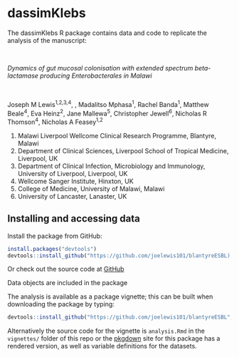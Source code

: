 
<!-- README.md is generated from README.Rmd. Please edit that file -->

# dassimKlebs

<!-- badges: start -->
<!-- badges: end -->

The dassimKlebs R package contains data and code to replicate the
analysis of the manuscript:

<br />

*Dynamics of gut mucosal colonisation with extended spectrum
beta-lactamase producing Enterobacterales in Malawi*

<br />

Joseph M Lewis<sup>1,2,3,4</sup>, , Madalitso Mphasa<sup>1</sup>, Rachel
Banda<sup>1</sup>, Matthew Beale<sup>4</sup>, Eva Heinz<sup>2</sup>,
Jane Mallewa<sup>5</sup>, Christopher Jewell<sup>6</sup>, Nicholas R
Thomson<sup>4</sup>, Nicholas A Feasey<sup>1,2</sup>

1.  Malawi Liverpool Wellcome Clinical Research Programme, Blantyre,
    Malawi
2.  Department of Clinical Sciences, Liverpool School of Tropical
    Medicine, Liverpool, UK
3.  Department of Clinical Infection, Microbiology and Immunology,
    University of Liverpool, Liverpool, UK
4.  Wellcome Sanger Institute, Hinxton, UK
5.  College of Medicine, University of Malawi, Malawi
6.  University of Lancaster, Lanaster, UK

## Installing and accessing data

Install the package from GitHub:

``` r
install.packages("devtools")
devtools::install_github("https://github.com/joelewis101/blantyreESBL)
```

Or check out the source code at
[GitHub](https://github.com/joelewis101/blantyreESBL)

Data objects are included in the package

The analysis is available as a package vignette; this can be built when
downloading the package by typing:

``` r
devtools::install_github("https://github.com/joelewis101/blantyreESBL", build_vignettes = TRUE )
```

Alternatively the source code for the vignette is `analysis.Rmd` in the
`vignettes/` folder of this repo or the
[pkgdown](https://joelewis101.github.io/blantyreESBL/) site for this
package has a rendered version, as well as variable definitions for the
datasets.
